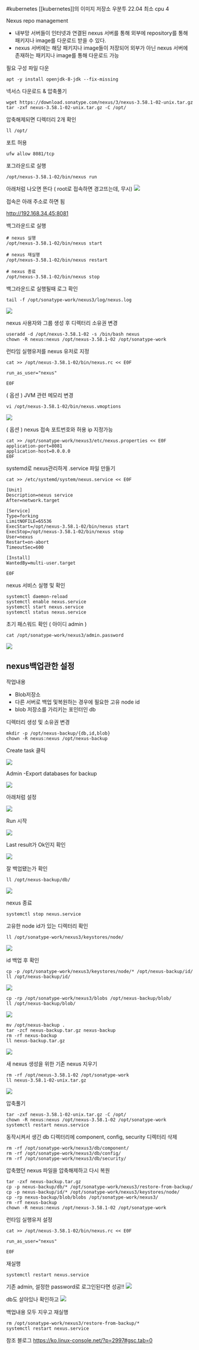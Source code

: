 #kubernetes 
[[kubernetes]]의 이미지 저장소
우분투 22.04
최소 cpu 4


Nexus repo management 
 - 내부망 서버들이 인터넷과 연결된 nexus 서버를 통해 외부에 repository를 통해 패키지나 image를 다운로드 받을 수 있다.  
 - nexus 서버에는 해당 패키지나 image들이 저장되어 외부가 아닌 nexus 서버에 존재하는 패키지나 image를 통해 다운로드 가능


필요 구성 파일 다운
```/bin/bash
apt -y install openjdk-8-jdk --fix-missing
```

넥서스 다운로드 & 압축풀기
```/bin/bash
wget https://download.sonatype.com/nexus/3/nexus-3.58.1-02-unix.tar.gz
tar -zxf nexus-3.58.1-02-unix.tar.gz -C /opt/
```


압축해제되면 디렉터리 2개 확인
```/bin/bash
ll /opt/
```

포트 허용
```/bin/bash
ufw allow 8081/tcp
```

포그라운드로 실행
```/bin/bash
/opt/nexus-3.58.1-02/bin/nexus run
```
아래처럼 나오면 뜬다 ( root로 접속하면 경고뜨는데, 무시)
![](https://i.imgur.com/4NuFdV4.png)


접속은 아래 주소로 하면 됨

http://192.168.34.45:8081


백그라운드로 실행
```/bin/bash
# nexus 실행
/opt/nexus-3.58.1-02/bin/nexus start

# nexus 재실행
/opt/nexus-3.58.1-02/bin/nexus restart

# nexus 종료
/opt/nexus-3.58.1-02/bin/nexus stop
```

백그라운드로 실행될때 로그 확인


```/bin/bash
tail -f /opt/sonatype-work/nexus3/log/nexus.log
```
![](https://i.imgur.com/uD3TUlI.png)


nexus 사용자와 그룹 생성 후 디렉터리 소유권 변경
```/bin/bash
useradd -d /opt/nexus-3.58.1-02 -s /bin/bash nexus
chown -R nexus:nexus /opt/nexus-3.58.1-02 /opt/sonatype-work
```


런타임 실행유저를 nexus 유저로 지정
```/bin/bash
cat >> /opt/nexus-3.58.1-02/bin/nexus.rc << E0F

run_as_user="nexus"

E0F
```



( 옵션 ) JVM 관련 메모리 변경
```/bin/bash
vi /opt/nexus-3.58.1-02/bin/nexus.vmoptions
```
![](https://i.imgur.com/rxBAndp.png)

( 옵션 ) nexus 접속 포트번호와 허용 ip 지정가능

```/bin/bash
cat >> /opt/sonatype-work/nexus3/etc/nexus.properties << E0F
application-port=8081 
application-host=0.0.0.0
E0F
```

systemd로 nexus관리하게 .service 파일 만들기

```/bin/bash
cat >> /etc/systemd/system/nexus.service << E0F

[Unit]
Description=nexus service
After=network.target

[Service]
Type=forking
LimitNOFILE=65536
ExecStart=/opt/nexus-3.58.1-02/bin/nexus start
ExecStop=/opt/nexus-3.58.1-02/bin/nexus stop
User=nexus
Restart=on-abort
TimeoutSec=600

[Install] 
WantedBy=multi-user.target

E0F
```

nexus 서비스 실행 및 확인
```/bin/bash
systemctl daemon-reload
systemctl enable nexus.service
systemctl start nexus.service
systemctl status nexus.service
```


초기 패스워드 확인 ( 아이디 admin )
```/bin/bash
cat /opt/sonatype-work/nexus3/admin.password
```
![](https://i.imgur.com/BCpd4C6.png)


## nexus백업관한 설정
작업내용
 - Blob저장소
 - 다른 서버로 백업 및복원하는 경우에 필요한 고유 node id
 - blob 저장소를 가리키는 포인터인 db

디렉터리 생성 및 소유권 변경
```/bin/bash
mkdir -p /opt/nexus-backup/{db,id,blob} 
chown -R nexus:nexus /opt/nexus-backup
```

Create task 클릭

![](https://i.imgur.com/DjHeQkE.png)


Admin -Export databases for backup

![](https://i.imgur.com/lpsXUkM.png)

아래처럼 설정

![](https://i.imgur.com/zcDWDI0.png)

Run 시작

![](https://i.imgur.com/u7hPqKK.png)

Last result가 Ok인지 확인

![](https://i.imgur.com/Dx1bHJz.png)


잘 백업됐는가 확인
```/bin/bash
ll /opt/nexus-backup/db/
```
![](https://i.imgur.com/lqxi2vU.png)



nexus 종료
```/bin/bash
systemctl stop nexus.service
```

고유한 node id가 있는 디렉터리 확인
```/bin/bash
ll /opt/sonatype-work/nexus3/keystores/node/
```
![](https://i.imgur.com/MWw5GxF.png)


id 백업 후 확인
```/bin/bash
cp -p /opt/sonatype-work/nexus3/keystores/node/* /opt/nexus-backup/id/
ll /opt/nexus-backup/id/
```
![](https://i.imgur.com/q7AVHwT.png)



```/bin/bash
cp -rp /opt/sonatype-work/nexus3/blobs /opt/nexus-backup/blob/
ll /opt/nexus-backup/blob/
```
![](https://i.imgur.com/tLIlka8.png)



```/bin/bash
mv /opt/nexus-backup .
tar -zcf nexus-backup.tar.gz nexus-backup
rm -rf nexus-backup
ll nexus-backup.tar.gz
```
![](https://i.imgur.com/W98dVGd.png)


새 nexus 생성을 위한 기존 nexus 지우기
```/bin/bash
rm -rf /opt/nexus-3.58.1-02 /opt/sonatype-work
ll nexus-3.58.1-02-unix.tar.gz
```
![](https://i.imgur.com/klLa92w.png)


압축풀기
```/bin/bash
tar -zxf nexus-3.58.1-02-unix.tar.gz -C /opt/
chown -R nexus:nexus /opt/nexus-3.58.1-02 /opt/sonatype-work
systemctl restart nexus.service
```
동작시켜서 생긴 db 디렉터리에 component, config, security 디렉터리 삭제
```/bin/bash
rm -rf /opt/sonatype-work/nexus3/db/component/
rm -rf /opt/sonatype-work/nexus3/db/config/
rm -rf /opt/sonatype-work/nexus3/db/security/
```

압축했던 nexus 파일을 압축해제하고 다시 복원
```/bin/bash
tar -zxf nexus-backup.tar.gz
cp -p nexus-backup/db/* /opt/sonatype-work/nexus3/restore-from-backup/
cp -p nexus-backup/id/* /opt/sonatype-work/nexus3/keystores/node/
cp -rp nexus-backup/blob/blobs /opt/sonatype-work/nexus3/
rm -rf nexus-backup
chown -R nexus:nexus /opt/nexus-3.58.1-02 /opt/sonatype-work
```

런타임 실행유저 설정
```/bin/bash
cat >> /opt/nexus-3.58.1-02/bin/nexus.rc << E0F

run_as_user="nexus"

E0F
```
재실행
```/bin/bash
systemctl restart nexus.service
```

기존 admin, 설정한 password로 로그인된다면 성공!!
![](https://i.imgur.com/v3TRUsH.png)

db도 살아있나 확인하고
![](https://i.imgur.com/3VdIfE0.png)

백업내용 모두 지우고 재실행
```/bin/bash
rm /opt/sonatype-work/nexus3/restore-from-backup/*
systemctl restart nexus.service
```



참조 블로그
https://ko.linux-console.net/?p=2997#gsc.tab=0




